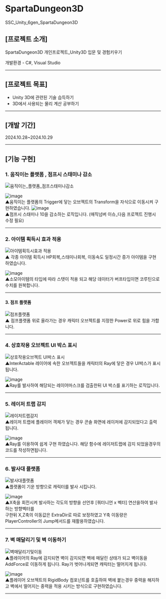 # SpartaDungeon3D
SSC_Unity_6gen_SpartaDungeon3D

## [프로젝트 소개]
SpartaDungeon3D
개인프로젝트_Unity3D 입문 및 경험키우기

개발환경 - C#, Visual Studio

---
## [프로젝트 목표]
- Unity 3D에 관련된 기술 습득하기
- 3D에서 사용되는 물리 계산 공부하기

---
## [개발 기간]
2024.10.28~2024.10.29

---

## [기능 구현]
### 1. 움직이는 플랫폼 , 점프시 스태미나 감소
![움직이는_플랫폼_점프스태미나감소](https://github.com/user-attachments/assets/837ac236-07e7-4d5a-a0d3-1c67b5f3cb86)  

![image](https://github.com/user-attachments/assets/45c296fc-3a02-495a-9ea1-2bf9df13ce6d)  
▲움직이는 플랫폼의 Trigger에 닿는 오브젝트의 Transform을 자식으로 이동시켜 구현하였습니다.
![image](https://github.com/user-attachments/assets/9fb584cd-d251-4989-aee7-2b942b936e84)  
▲점프시 스태미나 10을 감소하는 로직입니다. (매직넘버 이슈_다음 프로젝트 진행시 수정 필요)

---

### 2. 아이템 획득시 효과 적용
![아이템획득시효과 적용](https://github.com/user-attachments/assets/1c069208-bc21-4ce0-98ea-10e02ab89128)  
▲ 각종 아이템 획득시 HP회복,스태미나회복, 이동속도 일정시간 증가 아이템을 구현 하였습니다.

![image](https://github.com/user-attachments/assets/4d2b63b5-5ee5-4cab-9828-9f2496c3f9e0)  
▲소모아이템의 타입에 따라 스탯이 적용 되고 해당 데이터가 버프타입이면 코루틴으로 수치를 원복합니다.

---

#### 3. 점프 플랫폼 
![점프플랫폼](https://github.com/user-attachments/assets/5e6a9e09-cc5a-48ce-a158-ddd374e45323)  
▲ 점프플랫폼 위로 올라가는 경우 캐릭터 오브젝트를 지정한 Power로 위로 힘을 가합니다.

---

### 4. 상호작용 오브젝트 UI 박스 표시
![상호작용오브젝트 UI박스 표시](https://github.com/user-attachments/assets/9bde7541-51f6-42f1-b173-9e43ccda62d8)  
▲InterActable 레이어에 속한 오브젝트들을 캐릭터의 Ray에 닿은 경우 UI박스가 표시됩니다.  

![image](https://github.com/user-attachments/assets/2c1cda8a-8804-4d96-beac-6b9d6ff050da)  
▲Ray를 발사하여 해당되는 레이어마스크를 검출한뒤 UI 박스를 표기하는 로직입니다.

---

### 5. 레이저 트랩 감지
![레이저트랩감지](https://github.com/user-attachments/assets/b344c446-869c-424a-8b59-eb1bd6f19bdd)  
▲레이저 트랩에 플레이어 객체가 닿는 경우 콘솔 화면에 레이저에 감지되었다고 출력됩니다.

![image](https://github.com/user-attachments/assets/7e2e82fb-805d-4629-bf48-d34b9c17ca45)  
▲Ray를 이용하여 쉽게 구현 하였습니다. 해당 함수에 레이저트랩에 감지 되었을경우의 코드를 작성하면됩니다.

---

### 6. 발사대 플랫폼
![발사대플랫폼](https://github.com/user-attachments/assets/8e60f3e0-1b4d-4654-b0c4-d7736b2257ab)  
▲플랫폼이 기운 방향으로 캐릭터를 발사 시킵니다.

![image](https://github.com/user-attachments/assets/fa0d12c9-8283-4e4c-8f6a-a4f675d9a8e9)  
▲X축을 회전시켜 발사하는 각도의 방향을 선언후 [쿼터니언 x 벡터] 연산을하여 발사하는 방향벡터를  
구한뒤 X,Z축의 이동값은 ExtraDir로 따로 보정하였고 Y축 이동량은 PlayerController의 Jump메서드를 재활용하였습니다.

---

### 7. 벽 매달리기 및 벽 이동하기
![벽매달리기및이동](https://github.com/user-attachments/assets/6e698730-8e3c-4bf4-9fbf-2d9d620bf1b2)  
▲플레이어의 Ray에 감지되면 벽이 감지되면 벽에 매달린 상태가 되고 벽이동을 AddForce로 이동하게 됩니다.
Ray가 벗어나게되면 캐릭터는 떨어지게 됩니다.

![image](https://github.com/user-attachments/assets/5fc5ea59-09b7-460d-9a8c-84d33cac3827)  
▲플레이어 오브젝트의 RigidBody 컴포넌트를 호출하여 벽에 붙는경우 중력을 해지하고 벽에서 떨어지는 중력을 적용 시키는 방식으로 구현하였습니다.

---

